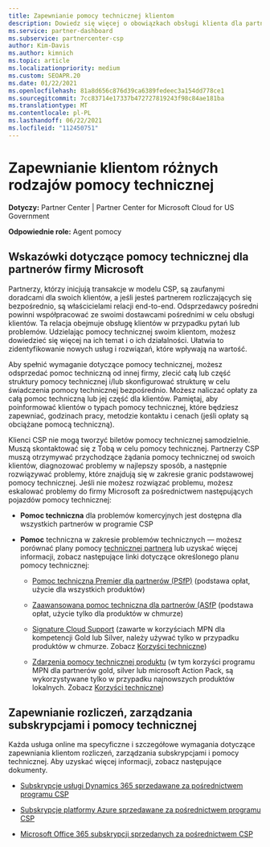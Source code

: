 ```yaml
---
title: Zapewnianie pomocy technicznej klientom
description: Dowiedz się więcej o obowiązkach obsługi klienta dla partnerów w programie CSP. Obejmuje pomoc techniczną w zakresie rozliczeń, zarządzania subskrypcjami i problemów technicznych.
ms.service: partner-dashboard
ms.subservice: partnercenter-csp
author: Kim-Davis
ms.author: kimnich
ms.topic: article
ms.localizationpriority: medium
ms.custom: SEOAPR.20
ms.date: 01/22/2021
ms.openlocfilehash: 81a8d656c876d39ca6389fedeec3a154dd778ce1
ms.sourcegitcommit: 7cc83714e17337b472727819243f98c84ae181ba
ms.translationtype: MT
ms.contentlocale: pl-PL
ms.lasthandoff: 06/22/2021
ms.locfileid: "112450751"
---
```

# <a name="providing-different-types-of-support-to-your-customers"></a>Zapewnianie klientom różnych rodzajów pomocy technicznej

**Dotyczy:** Partner Center | Partner Center for Microsoft Cloud for US Government

**Odpowiednie role:** Agent pomocy

## <a name="microsoft-partner-support-guidance"></a>Wskazówki dotyczące pomocy technicznej dla partnerów firmy Microsoft

Partnerzy, którzy inicjują transakcje w modelu CSP, są zaufanymi doradcami dla swoich klientów, a jeśli jesteś partnerem rozliczających się bezpośrednio, są właścicielami relacji end-to-end. Odsprzedawcy pośredni powinni współpracować ze swoimi dostawcami pośrednimi w celu obsługi klientów. Ta relacja obejmuje obsługę klientów w przypadku pytań lub problemów. Udzielając pomocy technicznej swoim klientom, możesz dowiedzieć się więcej na ich temat i o ich działalności. Ułatwia to zidentyfikowanie nowych usług i rozwiązań, które wpływają na wartość.

Aby spełnić wymaganie dotyczące pomocy technicznej, możesz odsprzedać pomoc techniczną od innej firmy, zlecić całą lub część struktury pomocy technicznej i/lub skonfigurować strukturę w celu świadczenia pomocy technicznej bezpośrednio. Możesz naliczać opłaty za całą pomoc techniczną lub jej część dla klientów. Pamiętaj, aby poinformować klientów o typach pomocy technicznej, które będziesz zapewniać, godzinach pracy, metodzie kontaktu i cenach (jeśli opłaty są obciążane pomocą techniczną).

Klienci CSP nie mogą tworzyć biletów pomocy technicznej samodzielnie. Muszą skontaktować się z Tobą w celu pomocy technicznej. Partnerzy CSP muszą otrzymywać przychodzące żądania pomocy technicznej od swoich klientów, diagnozować problemy w najlepszy sposób, a następnie rozwiązywać problemy, które znajdują się w zakresie granic podstawowej pomocy technicznej. Jeśli nie możesz rozwiązać problemu, możesz eskalować problemy do firmy Microsoft za pośrednictwem następujących pojazdów pomocy technicznej:

- **Pomoc techniczna** dla problemów komercyjnych jest dostępna dla wszystkich partnerów w programie CSP

- **Pomoc** techniczna w zakresie problemów technicznych — możesz porównać plany pomocy [technicznej partnera](https://partner.microsoft.com/support/partnersupport) lub uzyskać więcej informacji, zobacz następujące linki dotyczące określonego planu pomocy technicznej:

  - [Pomoc techniczna Premier dla partnerów (PSfP)](https://partner.microsoft.com/support/microsoft-services-premier-support) (podstawa opłat, użycie dla wszystkich produktów)

  - [Zaawansowana pomoc techniczna dla partnerów (ASfP](https://partner.microsoft.com/support/advanced-cloud-support) (podstawa opłat, użycie tylko dla produktów w chmurze)

  - [Signature Cloud Support](manage-your-partner-network-benefits.md) (zawarte w korzyściach MPN dla kompetencji Gold lub Silver, należy używać tylko w przypadku produktów w chmurze. Zobacz [Korzyści techniczne](mpn-benefits-technical-support.md))

  - [Zdarzenia pomocy technicznej produktu](manage-your-partner-network-benefits.md) (w tym korzyści programu MPN dla partnerów gold, silver lub microsoft Action Pack, są wykorzystywane tylko w przypadku najnowszych produktów lokalnych. Zobacz [Korzyści techniczne](mpn-benefits-technical-support.md))

## <a name="providing-billing-subscription-management-and-technical-support"></a>Zapewnianie rozliczeń, zarządzania subskrypcjami i pomocy technicznej 

Każda usługa online ma specyficzne i szczegółowe wymagania dotyczące zapewniania klientom rozliczeń, zarządzania subskrypcjami i pomocy technicznej. Aby uzyskać więcej informacji, zobacz następujące dokumenty.

- [Subskrypcje usługi Dynamics 365 sprzedawane za pośrednictwem programu CSP](https://www.microsoftpartnercommunity.com/t5/CSP/Microsoft-Partner-Support-Guidance/m-p/5262#M30)

- [Subskrypcje platformy Azure sprzedawane za pośrednictwem programu CSP](https://www.microsoftpartnercommunity.com/t5/CSP/Microsoft-Partner-Support-Guidance/m-p/5263#M31)

- [Microsoft Office 365 subskrypcji sprzedanych za pośrednictwem CSP](https://www.microsoftpartnercommunity.com/t5/CSP/Microsoft-Partner-Support-Guidance/m-p/5264#M32)
